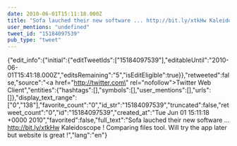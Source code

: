 ```yaml
---
date: 2010-06-01T15:11:18.000Z
title: "Sofa lauched their new software ... http://bit.ly/xtkHw Kaleidoscope ! Comparing files tool. Will try the app later but website is great !″"
user_mentions: "undefined"
tweet_id: "15184097539"
pub_type: "tweet"
---
```

{"edit_info":{"initial":{"editTweetIds":["15184097539"],"editableUntil":"2010-06-01T15:41:18.000Z","editsRemaining":"5","isEditEligible":true}},"retweeted":false,"source":"<a href=\"http://twitter.com\" rel=\"nofollow\">Twitter Web Client</a>","entities":{"hashtags":[],"symbols":[],"user_mentions":[],"urls":[]},"display_text_range":["0","138"],"favorite_count":"0","id_str":"15184097539","truncated":false,"retweet_count":"0","id":"15184097539","created_at":"Tue Jun 01 15:11:18 +0000 2010","favorited":false,"full_text":"Sofa lauched their new software ... http://bit.ly/xtkHw Kaleidoscope ! Comparing files tool. Will try the app later but website is great !","lang":"en"}
